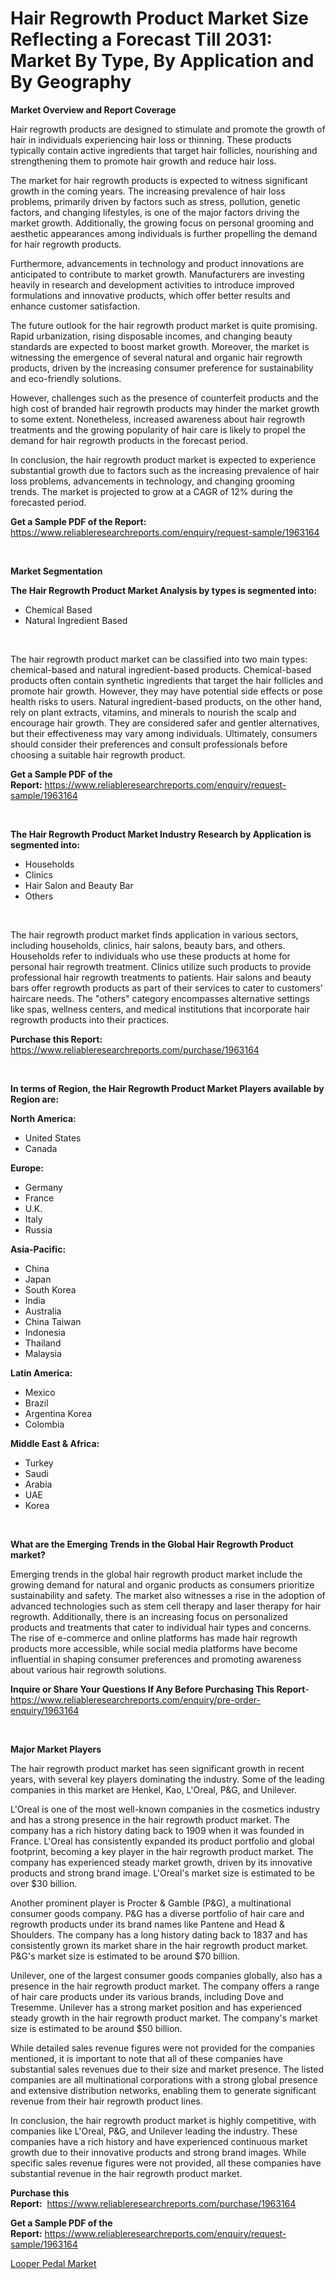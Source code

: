 <p><h1>Hair Regrowth Product Market Size Reflecting a Forecast Till 2031: Market By Type, By Application and By Geography</h1></p><p><strong>Market Overview and Report Coverage</strong></p>
<p><p>Hair regrowth products are designed to stimulate and promote the growth of hair in individuals experiencing hair loss or thinning. These products typically contain active ingredients that target hair follicles, nourishing and strengthening them to promote hair growth and reduce hair loss.</p><p>The market for hair regrowth products is expected to witness significant growth in the coming years. The increasing prevalence of hair loss problems, primarily driven by factors such as stress, pollution, genetic factors, and changing lifestyles, is one of the major factors driving the market growth. Additionally, the growing focus on personal grooming and aesthetic appearances among individuals is further propelling the demand for hair regrowth products.</p><p>Furthermore, advancements in technology and product innovations are anticipated to contribute to market growth. Manufacturers are investing heavily in research and development activities to introduce improved formulations and innovative products, which offer better results and enhance customer satisfaction.</p><p>The future outlook for the hair regrowth product market is quite promising. Rapid urbanization, rising disposable incomes, and changing beauty standards are expected to boost market growth. Moreover, the market is witnessing the emergence of several natural and organic hair regrowth products, driven by the increasing consumer preference for sustainability and eco-friendly solutions.</p><p>However, challenges such as the presence of counterfeit products and the high cost of branded hair regrowth products may hinder the market growth to some extent. Nonetheless, increased awareness about hair regrowth treatments and the growing popularity of hair care is likely to propel the demand for hair regrowth products in the forecast period.</p><p>In conclusion, the hair regrowth product market is expected to experience substantial growth due to factors such as the increasing prevalence of hair loss problems, advancements in technology, and changing grooming trends. The market is projected to grow at a CAGR of 12% during the forecasted period.</p></p>
<p><strong>Get a Sample PDF of the Report:</strong> <a href="https://www.reliableresearchreports.com/enquiry/request-sample/1963164">https://www.reliableresearchreports.com/enquiry/request-sample/1963164</a></p>
<p>&nbsp;</p>
<p><strong>Market Segmentation</strong></p>
<p><strong>The Hair Regrowth Product Market Analysis by types is segmented into:</strong></p>
<p><ul><li>Chemical Based</li><li>Natural Ingredient Based</li></ul></p>
<p>&nbsp;</p>
<p><p>The hair regrowth product market can be classified into two main types: chemical-based and natural ingredient-based products. Chemical-based products often contain synthetic ingredients that target the hair follicles and promote hair growth. However, they may have potential side effects or pose health risks to users. Natural ingredient-based products, on the other hand, rely on plant extracts, vitamins, and minerals to nourish the scalp and encourage hair growth. They are considered safer and gentler alternatives, but their effectiveness may vary among individuals. Ultimately, consumers should consider their preferences and consult professionals before choosing a suitable hair regrowth product.</p></p>
<p><strong>Get a Sample PDF of the Report:</strong>&nbsp;<a href="https://www.reliableresearchreports.com/enquiry/request-sample/1963164">https://www.reliableresearchreports.com/enquiry/request-sample/1963164</a></p>
<p>&nbsp;</p>
<p><strong>The Hair Regrowth Product Market Industry Research by Application is segmented into:</strong></p>
<p><ul><li>Households</li><li>Clinics</li><li>Hair Salon and Beauty Bar</li><li>Others</li></ul></p>
<p>&nbsp;</p>
<p><p>The hair regrowth product market finds application in various sectors, including households, clinics, hair salons, beauty bars, and others. Households refer to individuals who use these products at home for personal hair regrowth treatment. Clinics utilize such products to provide professional hair regrowth treatments to patients. Hair salons and beauty bars offer regrowth products as part of their services to cater to customers' haircare needs. The "others" category encompasses alternative settings like spas, wellness centers, and medical institutions that incorporate hair regrowth products into their practices.</p></p>
<p><strong>Purchase this Report:</strong>&nbsp; <a href="https://www.reliableresearchreports.com/purchase/1963164">https://www.reliableresearchreports.com/purchase/1963164</a></p>
<p>&nbsp;</p>
<p><strong>In terms of Region, the Hair Regrowth Product Market Players available by Region are:</strong></p>
<p>
    <p> <strong> North America: </strong>
        <ul>
            <li>United States</li>
            <li>Canada</li>
        </ul>
        </p> 
    <p> <strong> Europe: </strong>
        <ul>
            <li>Germany</li>
            <li>France</li>
            <li>U.K.</li>
            <li>Italy</li>
            <li>Russia</li>
        </ul>
        </p> 
    <p> <strong> Asia-Pacific: </strong>
        <ul>
            <li>China</li>
            <li>Japan</li>
            <li>South Korea</li>
            <li>India</li>
            <li>Australia</li>
            <li>China Taiwan</li>
            <li>Indonesia</li>
            <li>Thailand</li>
            <li>Malaysia</li>
        </ul>
        </p> 
    <p> <strong> Latin America: </strong>
        <ul>
            <li>Mexico</li>
            <li>Brazil</li>
            <li>Argentina Korea</li>
            <li>Colombia</li>
        </ul>
        </p> 
    <p> <strong> Middle East & Africa: </strong>
        <ul>
            <li>Turkey</li>
            <li>Saudi</li>
            <li>Arabia</li>
            <li>UAE</li>
            <li>Korea</li>
        </ul>
    </p>
    </p>
<p>&nbsp;</p>
<p><strong>What are the Emerging Trends in the Global Hair Regrowth Product market?</strong></p>
<p><p>Emerging trends in the global hair regrowth product market include the growing demand for natural and organic products as consumers prioritize sustainability and safety. The market also witnesses a rise in the adoption of advanced technologies such as stem cell therapy and laser therapy for hair regrowth. Additionally, there is an increasing focus on personalized products and treatments that cater to individual hair types and concerns. The rise of e-commerce and online platforms has made hair regrowth products more accessible, while social media platforms have become influential in shaping consumer preferences and promoting awareness about various hair regrowth solutions.</p></p>
<p><strong>Inquire or Share Your Questions If Any Before Purchasing This Report</strong>- <a href="https://www.reliableresearchreports.com/enquiry/pre-order-enquiry/1963164">https://www.reliableresearchreports.com/enquiry/pre-order-enquiry/1963164</a></p>
<p>&nbsp;</p>
<p><strong>Major Market Players</strong></p>
<p><p>The hair regrowth product market has seen significant growth in recent years, with several key players dominating the industry. Some of the leading companies in this market are Henkel, Kao, L'Oreal, P&G, and Unilever.</p><p>L'Oreal is one of the most well-known companies in the cosmetics industry and has a strong presence in the hair regrowth product market. The company has a rich history dating back to 1909 when it was founded in France. L'Oreal has consistently expanded its product portfolio and global footprint, becoming a key player in the hair regrowth product market. The company has experienced steady market growth, driven by its innovative products and strong brand image. L'Oreal's market size is estimated to be over $30 billion.</p><p>Another prominent player is Procter & Gamble (P&G), a multinational consumer goods company. P&G has a diverse portfolio of hair care and regrowth products under its brand names like Pantene and Head & Shoulders. The company has a long history dating back to 1837 and has consistently grown its market share in the hair regrowth product market. P&G's market size is estimated to be around $70 billion.</p><p>Unilever, one of the largest consumer goods companies globally, also has a presence in the hair regrowth product market. The company offers a range of hair care products under its various brands, including Dove and Tresemme. Unilever has a strong market position and has experienced steady growth in the hair regrowth product market. The company's market size is estimated to be around $50 billion.</p><p>While detailed sales revenue figures were not provided for the companies mentioned, it is important to note that all of these companies have substantial sales revenues due to their size and market presence. The listed companies are all multinational corporations with a strong global presence and extensive distribution networks, enabling them to generate significant revenue from their hair regrowth product lines.</p><p>In conclusion, the hair regrowth product market is highly competitive, with companies like L'Oreal, P&G, and Unilever leading the industry. These companies have a rich history and have experienced continuous market growth due to their innovative products and strong brand images. While specific sales revenue figures were not provided, all these companies have substantial revenue in the hair regrowth product market.</p></p>
<p><strong>Purchase this Report:</strong>&nbsp;&nbsp;<a href="https://www.reliableresearchreports.com/purchase/1963164">https://www.reliableresearchreports.com/purchase/1963164</a></p>
<p></p>
<p><strong>Get a Sample PDF of the Report:</strong>&nbsp;<a href="https://www.reliableresearchreports.com/enquiry/request-sample/1963164">https://www.reliableresearchreports.com/enquiry/request-sample/1963164</a></p>
<p><p><a href="https://github.com/amae102299/Market-Research-Report-List-2/blob/main/looper-pedal-market.md">Looper Pedal Market</a></p></p>
